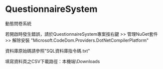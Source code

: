 # QuestionnaireSystem
動態問卷系統

若開啟時發生錯誤，請於QuestionnaireSystem專案按右鍵 >> 管理NuGet套件 >> 解除安裝 "Microsoft.CodeDom.Providers.DotNetCompilerPlatform"


資料庫原始碼請參照"SQL資料庫指令碼.txt"

填寫資料頁之CSV下載路徑：本機端\Downloads
